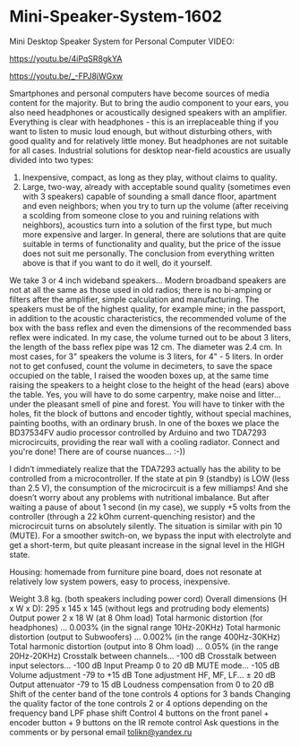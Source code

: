 # Mini-Speaker-System-1602
Mini Desktop Speaker System for Personal Computer
VIDEO:

https://youtu.be/4iPqSR8gkYA

https://youtu.be/_-FPJ8jWGxw


Smartphones and personal computers have become sources of media content for the majority. 
But to bring the audio component to your ears, you also need headphones or acoustically 
designed speakers with an amplifier. Everything is clear with headphones - this is an 
irreplaceable thing if you want to listen to music loud enough, but without disturbing others, 
with good quality and for relatively little money. But headphones are not suitable for all cases. 
Industrial solutions for desktop near-field acoustics are usually divided into two types:
1. Inexpensive, compact, as long as they play, without claims to quality.
2. Large, two-way, already with acceptable sound quality (sometimes even with 3 speakers) capable
of sounding a small dance floor, apartment and even neighbors; when you try to turn up the
volume (after receiving a scolding from someone close to you and ruining relations with neighbors),
acoustics turn into a solution of the first type, but much more expensive and larger.
In general, there are solutions that are quite suitable in terms of functionality and quality,
but the price of the issue does not suit me personally.
The conclusion from everything written above is that if you want to do it well, do it yourself.

We take 3 or 4 inch wideband speakers...
Modern broadband speakers are not at all the same as those used in old radios; there is no bi-amping 
or filters after the amplifier, simple calculation and manufacturing.
The speakers must be of the highest quality, for example mine; in the passport, in addition to the 
acoustic characteristics, the recommended volume of the box with the bass reflex and even the 
dimensions of the recommended bass reflex were indicated. In my case, the volume turned out to be 
about 3 liters, the length of the bass reflex pipe was 12 cm. The diameter was 2.4 cm.
In most cases, for 3" speakers the volume is 3 liters, for 4" - 5 liters. In order not to get confused, 
count the volume in decimeters, to save the space occupied on the table, I raised the wooden boxes up, 
at the same time raising the speakers to a height close to the height of the head (ears) above the table.
Yes, you will have to do some carpentry, make noise and litter... under the pleasant smell of pine and forest. 
You will have to tinker with the holes, fit the block of buttons and encoder tightly, without special machines, 
painting booths, with an ordinary brush.
In one of the boxes we place the BD37534FV audio processor controlled by Arduino and two TDA7293 microcircuits, 
providing the rear wall with a cooling radiator. Connect and you're done! There are of course nuances... :-))

I didn’t immediately realize that the TDA7293 actually has the ability to be controlled from a microcontroller. 
If the state at pin 9 (standby) is LOW (less than 2.5 V), the consumption of the microcircuit is a few milliamps! 
And she doesn’t worry about any problems with nutritional imbalance. But after waiting a pause of about 1 second (in my case),
we supply +5 volts from the controller (through a 22 kOhm current-quenching resistor) and the microcircuit turns 
on absolutely silently. The situation is similar with pin 10 (MUTE). For a smoother switch-on, we bypass the input 
with electrolyte and get a short-term, but quite pleasant increase in the signal level in the HIGH state.



Housing: homemade from furniture pine board, does not resonate at relatively low system powers, easy to process, inexpensive.

Weight 3.8 kg. (both speakers including power cord)
Overall dimensions (H x W x D): 295 x 145 x 145 (without legs and protruding body elements)
Output power 2 x 18 W (at 8 Ohm load)
Total harmonic distortion (for headphones) ... 0.003% (in the signal range 10Hz-20KHz)
Total harmonic distortion (output to Subwoofers) ... 0.002% (in the range 400Hz-30KHz)
Total harmonic distortion (output into 8 Ohm load) ... 0.05% (in the range 20Hz-20KHz)
Crosstalk between channels... -100 dB
Crosstalk between input selectors... -100 dB
Input Preamp 0 to 20 dB
MUTE mode... -105 dB
Volume adjustment -79 to +15 dB
Tone adjustment HF, MF, LF... ± 20 dB
Output attenuator -79 to 15 dB
Loudness compensation from 0 to 20 dB
Shift of the center band of the tone controls 4 options for 3 bands
Changing the quality factor of the tone controls 2 or 4 options depending on the frequency band
LPF phase shift
Control 4 buttons on the front panel + encoder button + 9 buttons on the IR remote control
Ask questions in the comments or by personal email tolikn@yandex.ru
